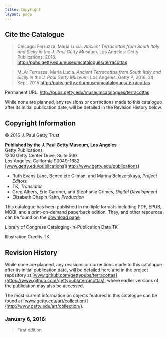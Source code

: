 ```yaml
---
title: Copyright
layout: page
---
```

## Cite the Catalogue

> Chicago: Ferruzza, Maria Lucia. *Ancient Terracottas from South Italy and Sicily in the J. Paul Getty Museum*. Los Angeles: Getty Publications, 2016. http://pubs.getty.edu/museumcatalogues/terracottas

> MLA: Ferruzza, Maria Lucia. *Ancient Terracottas from South Italy and Sicily in the J. Paul Getty Museum*. Los Angeles: Getty P, 2016. 24 Sept. 2015 <http://pubs.getty.edu/museumcatalogues/terracottas>.

Permanent URL: http://pubs.getty.edu/museumcatalogues/terracottas

While none are planned, any revisions or corrections made to this catalogue after its initial publication date, will be detailed in the Revision History below.

## Copyright Information

© 2016 J. Paul Getty Trust

**Published by the J. Paul Getty Museum, Los Angeles**<br />
Getty Publications<br />
1200 Getty Center Drive, Suite 500<br />
Los Angeles, California 90049-1682<br />
[www.getty.edu/publications](http://www.getty.edu/publications)

- Ruth Evans Lane, Benedicte Gilman, and Marina Belozerskaya, *Project Editors*
- TK, *Translator*
- Greg Albers, Eric Gardner, and Stephanie Grimes, *Digital Development*
- Elizabeth Chapin Kahn, *Production*

This catalogue has been published in multiple formats including PDF, EPUB, MOBI, and a print-on-demand paperback edition. They, and other resources can be found on the [download page](downloads/).

Library of Congress Cataloging-in-Publication Data TK

Illustration Credits TK

## Revision History

While none are planned, any revisions or corrections made to this catalogue after its initial publication date, will be detailed here and in the project repository at [www.github.com/gettypubs/terracottas](https://www.github.com/gettypubs/terracottas), where earlier versions of the publication may also be accessed.

The most current information on objects featured in this catalogue can be found at [www.getty.edu/art/collection/](http://www.getty.edu/art/collection/).

### January 6, 2016:

> First edition
